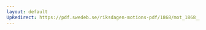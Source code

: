 ```yaml
---
layout: default
UpRedirect: https://pdf.swedeb.se/riksdagen-motions-pdf/1868/mot_1868__ak__00228/mot_1868__ak__00228_001.pdf
---
```

